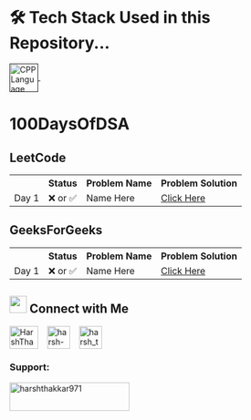 # 🛠 Tech Stack Used in this Repository...
 <a href="" target="_blank"> <img align="center" src="https://cdn-icons-png.flaticon.com/128/8263/8263095.png" alt="CPP Language" height="50" width="50" /> </a>
   &nbsp;&nbsp;   

# 100DaysOfDSA

## LeetCode
<table> 
  <tr>
    <th></th>  <th>Status</th>   <th>Problem Name</th>   <th>Problem Solution</th>
  </tr>
  <tr>
    <td>Day 1</td>   <td>❌ or ✅</td>  <td>Name Here</td>   <td><a href="https://github.com/Harsh971/100DaysOfDSA/tree/main/Day%201/Problem%20Name_LeetCode">Click Here</a></td>
  </tr> 
  
</table> 

## GeeksForGeeks
<table> 
  <tr>
    <th></th>  <th>Status</th>   <th>Problem Name</th>   <th>Problem Solution</th>
  </tr>
  <tr>
    <td>Day 1</td>   <td>❌ or ✅</td>  <td>Name Here</td>   <td><a href="https://github.com/Harsh971/100DaysOfDSA/tree/main/Day%201/Problem%20Name_LeetCode">Click Here</a></td>
  </tr> 
</table> 




## <img src="https://camo.githubusercontent.com/7d747cc08b78d016646aed967d248840d37bb148002f56f7f24bc0f4e56ff540/68747470733a2f2f63646e2d69636f6e732d706e672e666c617469636f6e2e636f6d2f3132382f333433372f333433373239372e706e67" width="30" /> Connect with Me
<p>

 <a href="https://twitter.com/HarshThakkar971" target="blank"><img align="center" src="https://upload.wikimedia.org/wikipedia/commons/thumb/4/4f/Twitter-logo.svg/1200px-Twitter-logo.svg.png" alt="HarshThakkar971" height="40" width="50" /></a>
  &nbsp;&nbsp;
  	<a href="https://linkedin.com/in/harsh-thakkar-7764bb1a4" target="blank"><img align="center" src="https://upload.wikimedia.org/wikipedia/commons/thumb/c/ca/LinkedIn_logo_initials.png/800px-LinkedIn_logo_initials.png" alt="harsh-thakkar-7764bb1a4" height="40" width="40" /></a>
  &nbsp;&nbsp;
 <a href="https://instagram.com/harsh_thakkar09" target="blank"><img align="center" src="https://upload.wikimedia.org/wikipedia/commons/thumb/e/e7/Instagram_logo_2016.svg/768px-Instagram_logo_2016.svg.png" alt="harsh_thakkar09" height="40" width="40" /></a>
 
 <h3 align="left">Support:</h3>

<p><a href="https://www.buymeacoffee.com/harshthakkar971"> <img align="left" src="https://cdn.buymeacoffee.com/buttons/v2/default-yellow.png" height="50" width="210" alt="harshthakkar971" /></a></p>

</p>
